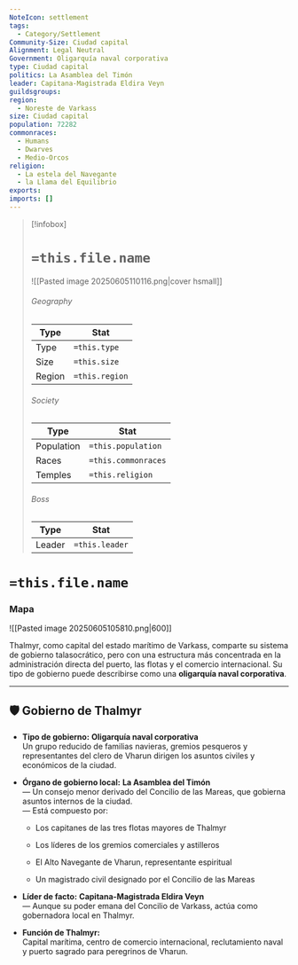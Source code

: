 ```yaml
---
NoteIcon: settlement
tags:
  - Category/Settlement
Community-Size: Ciudad capital
Alignment: Legal Neutral
Government: Oligarquía naval corporativa
type: Ciudad capital
politics: La Asamblea del Timón
leader: Capitana-Magistrada Eldira Veyn
guildsgroups: 
region:
  - Noreste de Varkass
size: Ciudad capital
population: 72282
commonraces:
  - Humans
  - Dwarves
  - Medio-Orcos
religion:
  - La estela del Navegante
  - la Llama del Equilibrio
exports: 
imports: []
---
```




> [!infobox]
> # `=this.file.name`
> ![[Pasted image 20250605110116.png|cover hsmall]]
> ###### Geography
> Type |  Stat |
> ---|---|
> Type | `=this.type` |
> Size | `=this.size` |
> Region | `=this.region` |
> ###### Society
> Type |  Stat |
> ---|---|
> Population | `=this.population` |
> Races | `=this.commonraces` |
> Temples | `=this.religion`  |
> ###### Boss
> Type |  Stat |
> ---|---|
> Leader | `=this.leader` |


# `=this.file.name`
### Mapa
![[Pasted image 20250605105810.png|600]]

Thalmyr, como capital del estado marítimo de Varkass, comparte su sistema de gobierno talasocrático, pero con una estructura más concentrada en la administración directa del puerto, las flotas y el comercio internacional. Su tipo de gobierno puede describirse como una **oligarquía naval corporativa**.

---

## 🛡️ Gobierno de Thalmyr

- **Tipo de gobierno:** **Oligarquía naval corporativa**  
    Un grupo reducido de familias navieras, gremios pesqueros y representantes del clero de Vharun dirigen los asuntos civiles y económicos de la ciudad.
    
- **Órgano de gobierno local:** **La Asamblea del Timón**  
    — Un consejo menor derivado del Concilio de las Mareas, que gobierna asuntos internos de la ciudad.  
    — Está compuesto por:
    
    - Los capitanes de las tres flotas mayores de Thalmyr
        
    - Los líderes de los gremios comerciales y astilleros
        
    - El Alto Navegante de Vharun, representante espiritual
        
    - Un magistrado civil designado por el Concilio de las Mareas
        
- **Líder de facto:** **Capitana-Magistrada Eldira Veyn**  
    — Aunque su poder emana del Concilio de Varkass, actúa como gobernadora local en Thalmyr.
    
- **Función de Thalmyr:**  
    Capital marítima, centro de comercio internacional, reclutamiento naval y puerto sagrado para peregrinos de Vharun.
    


